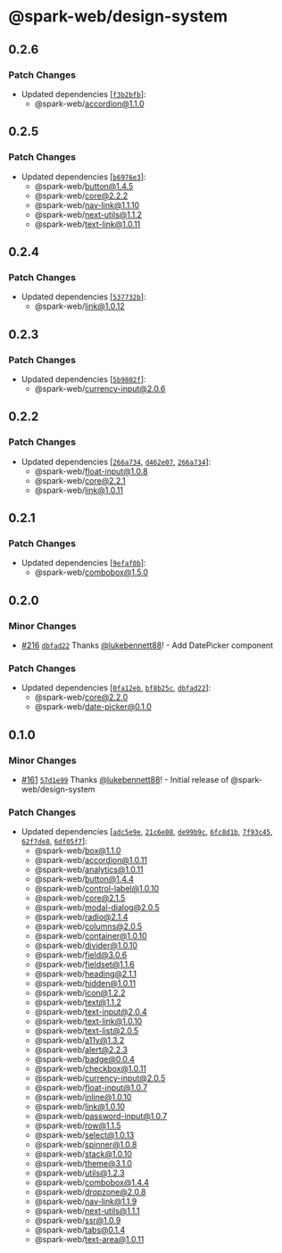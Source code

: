 # @spark-web/design-system

## 0.2.6

### Patch Changes

- Updated dependencies
  [[`f3b2bfb`](https://github.com/brighte-labs/spark-web/commit/f3b2bfbaa77bf2c1abfd06cd42e4f16fbd28340b)]:
  - @spark-web/accordion@1.1.0

## 0.2.5

### Patch Changes

- Updated dependencies
  [[`b6976e3`](https://github.com/brighte-labs/spark-web/commit/b6976e36ab0a577ba700660c5dc8d2d1251082bb)]:
  - @spark-web/button@1.4.5
  - @spark-web/core@2.2.2
  - @spark-web/nav-link@1.1.10
  - @spark-web/next-utils@1.1.2
  - @spark-web/text-link@1.0.11

## 0.2.4

### Patch Changes

- Updated dependencies
  [[`537732b`](https://github.com/brighte-labs/spark-web/commit/537732b80131a03d0e95a75cb85356426b3a50ff)]:
  - @spark-web/link@1.0.12

## 0.2.3

### Patch Changes

- Updated dependencies
  [[`5b9802f`](https://github.com/brighte-labs/spark-web/commit/5b9802f9c92a9ff2af9d6f77629e12381fb192dc)]:
  - @spark-web/currency-input@2.0.6

## 0.2.2

### Patch Changes

- Updated dependencies
  [[`266a734`](https://github.com/brighte-labs/spark-web/commit/266a7342366ec4b1973e79f90541fec870fac69f),
  [`d462e07`](https://github.com/brighte-labs/spark-web/commit/d462e07ce0d83d5c0e32650e99a92af1fece599e),
  [`266a734`](https://github.com/brighte-labs/spark-web/commit/266a7342366ec4b1973e79f90541fec870fac69f)]:
  - @spark-web/float-input@1.0.8
  - @spark-web/core@2.2.1
  - @spark-web/link@1.0.11

## 0.2.1

### Patch Changes

- Updated dependencies
  [[`9efaf0b`](https://github.com/brighte-labs/spark-web/commit/9efaf0bad5d620c6c33d52db307ed15fc51fe651)]:
  - @spark-web/combobox@1.5.0

## 0.2.0

### Minor Changes

- [#216](https://github.com/brighte-labs/spark-web/pull/216)
  [`dbfad22`](https://github.com/brighte-labs/spark-web/commit/dbfad220c84bb05ce5789baee6dad181dc9f7031)
  Thanks [@lukebennett88](https://github.com/lukebennett88)! - Add DatePicker
  component

### Patch Changes

- Updated dependencies
  [[`0fa12eb`](https://github.com/brighte-labs/spark-web/commit/0fa12eb3650ad260b2d19ebedb0602e0430cf384),
  [`bf8b25c`](https://github.com/brighte-labs/spark-web/commit/bf8b25cf0e41ec7776cd1f572b658f18d170e5d6),
  [`dbfad22`](https://github.com/brighte-labs/spark-web/commit/dbfad220c84bb05ce5789baee6dad181dc9f7031)]:
  - @spark-web/core@2.2.0
  - @spark-web/date-picker@0.1.0

## 0.1.0

### Minor Changes

- [#161](https://github.com/brighte-labs/spark-web/pull/161)
  [`57d1e99`](https://github.com/brighte-labs/spark-web/commit/57d1e996f3745dc22c3d9da7d0d7788ccae488af)
  Thanks [@lukebennett88](https://github.com/lukebennett88)! - Initial release
  of @spark-web/design-system

### Patch Changes

- Updated dependencies
  [[`adc5e9e`](https://github.com/brighte-labs/spark-web/commit/adc5e9e6c99acd117f3261edcefdb5573132441b),
  [`21c6e08`](https://github.com/brighte-labs/spark-web/commit/21c6e08e821ada32feea7c34f1bf451573b5023d),
  [`de99b9c`](https://github.com/brighte-labs/spark-web/commit/de99b9c7f72373bd1902cf67f5cfec9a1e1db01c),
  [`6fc8d1b`](https://github.com/brighte-labs/spark-web/commit/6fc8d1bc37e25d0cd622bc37f68a1d92eb5961b5),
  [`7f93c45`](https://github.com/brighte-labs/spark-web/commit/7f93c45bbae8c765e10df9d0dd7615473797749b),
  [`62f7de8`](https://github.com/brighte-labs/spark-web/commit/62f7de8a2e1df5ae088c093d3acdaa868d3f61fe),
  [`6df05f7`](https://github.com/brighte-labs/spark-web/commit/6df05f764e4181c140d6547d6b897d0210468f6a)]:
  - @spark-web/box@1.1.0
  - @spark-web/accordion@1.0.11
  - @spark-web/analytics@1.0.11
  - @spark-web/button@1.4.4
  - @spark-web/control-label@1.0.10
  - @spark-web/core@2.1.5
  - @spark-web/modal-dialog@2.0.5
  - @spark-web/radio@2.1.4
  - @spark-web/columns@2.0.5
  - @spark-web/container@1.0.10
  - @spark-web/divider@1.0.10
  - @spark-web/field@3.0.6
  - @spark-web/fieldset@1.1.6
  - @spark-web/heading@2.1.1
  - @spark-web/hidden@1.0.11
  - @spark-web/icon@1.2.2
  - @spark-web/text@1.1.2
  - @spark-web/text-input@2.0.4
  - @spark-web/text-link@1.0.10
  - @spark-web/text-list@2.0.5
  - @spark-web/a11y@1.3.2
  - @spark-web/alert@2.2.3
  - @spark-web/badge@0.0.4
  - @spark-web/checkbox@1.0.11
  - @spark-web/currency-input@2.0.5
  - @spark-web/float-input@1.0.7
  - @spark-web/inline@1.0.10
  - @spark-web/link@1.0.10
  - @spark-web/password-input@1.0.7
  - @spark-web/row@1.1.5
  - @spark-web/select@1.0.13
  - @spark-web/spinner@1.0.8
  - @spark-web/stack@1.0.10
  - @spark-web/theme@3.1.0
  - @spark-web/utils@1.2.3
  - @spark-web/combobox@1.4.4
  - @spark-web/dropzone@2.0.8
  - @spark-web/nav-link@1.1.9
  - @spark-web/next-utils@1.1.1
  - @spark-web/ssr@1.0.9
  - @spark-web/tabs@0.1.4
  - @spark-web/text-area@1.0.11
